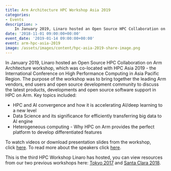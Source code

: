 ```yaml
---
title: Arm Architecture HPC Workshop Asia 2019
categories:
- Events
description: >
    In January 2019, Linaro hosted an Open Source HPC Collaboration on Arm Architecture workshop, which was co-located with HPC Asia 2019 - the International Conference on High Performance Computing in Asia Pacific Region. The purpose of the workshop was to bring together the leading Arm vendors, end users and open source development community to discuss the latest products, developments and open source software support in HPC on Arm.
date: '2018-11-01 09:00:00+00:00'
event_date: '2019-01-14 09:00:00+00:00'
event: arm-hpc-asia-2019
image: /assets/images/content/hpc-asia-2019-share-image.png
---
```

In January 2019, Linaro hosted an Open Source HPC Collaboration on Arm Architecture workshop, which was co-located with HPC Asia 2019 - the International Conference on High Performance Computing in Asia Pacific Region. The purpose of the workshop was to bring together the leading Arm vendors, end users and open source development community to discuss the latest products, developments and open source software support in HPC on Arm. Key topics included:

- HPC and AI convergence and how it is accelerating AI/deep learning to a new level
- Data Science and its significance for efficiently transferring big data to AI engine
- Heterogeneous computing - Why HPC on Arm provides the perfect platform to develop differentiated features

To watch videos or download presentation slides from the workshop, click [here](/events/arm-hpc-asia-2019/resources/). To read more about the speakers click [here](/events/arm-hpc-asia-2019/#speakers).

This is the third HPC Workshop Linaro has hosted, you can view resources from our two previous workshops here: [Tokyo 2017](/events/arm-hpc-japan-2017/) and [Santa Clara 2018](/events/arm-hpc-santa-clara-2018/).

